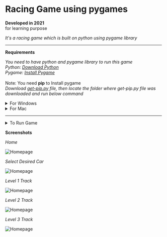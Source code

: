 # Racing Game using pygames

**Developed in 2021** <br />
for learning purpose <br />

*It's a racing game which is built on python using pygame library*<br />

- - - -

**Requirements**

*You need to have python and pygame library to run this game*<br />
*Python: [Download Python](https://www.python.org/downloads/ "Download Python")*<br />
*Pygame: [Install Pygame](https://www.pygame.org/wiki/GettingStarted#Further%20info%20on%20installation "Install Pygame")*<br /><br />
Note: You need **pip** to Install pygame<br />
*Download [get-pip.py](https://bootstrap.pypa.io/get-pip.py "get-pip.py") file, then locate the folder where get-pip.py file was downloaded and run below command*<br />
<details>
   <summary>For Windows</summary>
   <p>
	   	<table>
		    <tr>
		        <td>python get-pip.py</td>
		    </tr>
		</table>
   	</p>
</details>
<details>
   <summary>For Mac</summary>
   <p>
	   	<table>
		    <tr>
		        <td>python3 get-pip.py</td>
		    </tr>
		</table>
   	</p>
</details>

- - - -

<details>
   <summary>To Run Game</summary>
   <p>
	   	<table>
		    <tr>
		        <td>python3 main.py</td>
		    </tr>
		</table>
   	</p>
</details>

**Screenshots**

_Home_<br />

![Homepage](https://github.com/sahilachhava/RacingGame-using-pygames/blob/main/screenshots/home.jpg)<br />

_Select Desired Car_<br />

![Homepage](https://github.com/sahilachhava/RacingGame-using-pygames/blob/main/screenshots/car-select.jpg)<br />

_Level 1 Track_<br />

![Homepage](https://github.com/sahilachhava/RacingGame-using-pygames/blob/main/screenshots/level-1.jpg)<br />

_Level 2 Track_<br />

![Homepage](https://github.com/sahilachhava/RacingGame-using-pygames/blob/main/screenshots/level-2.jpg)<br />

_Level 3 Track_<br />

![Homepage](https://github.com/sahilachhava/RacingGame-using-pygames/blob/main/screenshots/level-3.jpg)
<br />